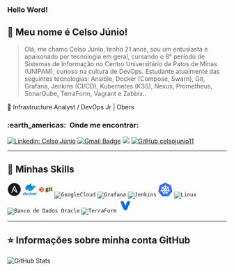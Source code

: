 ### Hello Word! 
## 👋 Meu nome é <strong>Celso Júnio!</strong>

>Olá, me chamo Celso Júnio, tenho 21 anos, sou um entusiasta e apaixonado por tecnologia em geral, cursando o 8° período de Sistemas de Informação no Centro Universitário de Patos de Minas (UNIPAM), curioso na cultura de DevOps. Estudante atualmente das seguintes tecnologias: Ansible, Docker (Compose, Swarn), Git, Grafana, Jenkins (CI/CD), Kubernetes (K3S), Nexus, Prometheus, SonarQube, TerraForm, Vagrant e Zabbix.</strong>.<br>

🔭 Infrastructure Analyst / DevOps Jr | Obers

<h3> :earth_americas: &nbsp;Onde me encontrar: </h3> 

[![Linkedin: Celso Júnio](https://img.shields.io/badge/-CelsoJúnio-blue?style=flat-square&logo=Linkedin&logoColor=white&link=https://www.linkedin.com/in/celsojunio11/)](htts://www.linkedin.com/in/celsojunio11/)
[![Gmail Badge](https://img.shields.io/badge/-celsojunio11@gmail.com-006bed?style=flat-square&logo=Gmail&logoColor=white&link=mailto:celsojunio11@gmail.com)](mailto:celsojunio11@gmail.com)
<a href="https://api.whatsapp.com/send?phone=5534999365984&text=Ol%C3%A1%20Celso%20Junio!" target="_blank" alt="WhatsApp">
  <img src="https://img.shields.io/badge/-WhatsApp-25d366?style=flat-square&labelColor=25d366&logo=whatsapp&logoColor=white&link=https://api.whatsapp.com/send?phone=5534999365984&text=Ol%C3%A1%20Celso%20Junio!" /></a>
[![GitHub celsojunio11]( https://img.shields.io/github/followers/VanessaSwerts?label=follow&style=social)](https://github.com/celsojunio11)

----

## 🚀 Minhas Skills

<code><img height="32" src="https://raw.githubusercontent.com/github/explore/80688e429a7d4ef2fca1e82350fe8e3517d3494d/topics/ansible/ansible.png" alt="Ansible"/></code>
<code><img height="32" src="https://raw.githubusercontent.com/github/explore/80688e429a7d4ef2fca1e82350fe8e3517d3494d/topics/docker/docker.png" alt="Docker"/></code>
<code><img height="32" src="https://raw.githubusercontent.com/github/explore/80688e429a7d4ef2fca1e82350fe8e3517d3494d/topics/git/git.png" alt="Git"/></code>
<code><img height="32" src="https://img.shields.io/badge/-333333?style=flat&logo=googlecloud" alt="GoogleCloud"/></code>
<code><img height="32" src="https://img.shields.io/badge/-333333?style=flat&logo=grafana" alt="Grafana"/></code>
<code><img height="32" src="https://img.shields.io/badge/-333333?style=flat&logo=jenkins" alt="Jenkins"/></code>
<code><img height="32" src="https://raw.githubusercontent.com/github/explore/80688e429a7d4ef2fca1e82350fe8e3517d3494d/topics/kubernetes/kubernetes.png" alt="Kubernetes"/></code>
<code><img height="32" src="https://img.shields.io/badge/-333333?style=flat&logo=linux" alt="Linux"/></code>
<code><img height="32" src="https://img.shields.io/badge/-333333?style=flat&logo=oracle" alt="Banco de Dados Oracle"/></code>
<code><img height="32" src="https://img.shields.io/badge/-333333?style=flat&logo=terraform" alt="TerraForm"/></code>
<code><img height="32" src="https://raw.githubusercontent.com/github/explore/80688e429a7d4ef2fca1e82350fe8e3517d3494d/topics/vagrant/vagrant.png" alt="Vagrant"/></code>

---

## ⭐ Informações sobre minha conta GitHub
![GitHub Stats](https://github-readme-stats.vercel.app/api?username=celsojunio11&show_icons=true)
